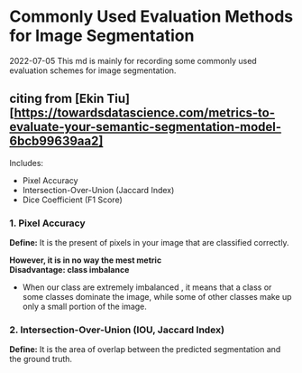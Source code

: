 # Commonly Used Evaluation Methods for Image Segmentation
2022-07-05
This md is mainly for recording some commonly used evaluation schemes for image
segmentation.
## citing from [Ekin Tiu][https://towardsdatascience.com/metrics-to-evaluate-your-semantic-segmentation-model-6bcb99639aa2]
Includes:  
* Pixel Accuracy
* Intersection-Over-Union (Jaccard Index)
* Dice Coefficient (F1 Score)

### 1. Pixel Accuracy
__Define:__ It is the present of pixels in your image that are classified correctly.  

__However, it is in no way the mest metric__  
__Disadvantage: class imbalance__
  * When our class are extremely imbalanced , it means that a class or some classes dominate the image, while some of
    other classes make up only a small portion of the image.  

### 2. Intersection-Over-Union (IOU, Jaccard Index)
__Define:__ It is the area of overlap between the predicted segmentation and the ground truth.  





